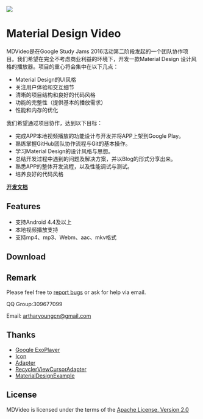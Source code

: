 ![](https://github.com/AndroidTips/MDVideo/blob/master/docs/demo.gif)
# Material Design Video

MDVideo是在Google Study Jams 2016活动第二阶段发起的一个团队协作项目。我们希望在完全不考虑商业利益的环境下，开发一款Material Design
设计风格的播放器。项目的重心将会集中在以下几点：

- Material Design的UI风格
- 关注用户体验和交互细节
- 清晰的项目结构和良好的代码风格
- 功能的完整性（提供基本的播放需求）
- 性能和内存的优化

我们希望通过项目协作，达到以下目标：
- 完成APP本地视频播放的功能设计与开发并将APP上架到Google Play。
- 熟练掌握GitHub团队协作流程与Git的基本操作。
- 学习Material Design的设计风格与思想。
- 总结开发过程中遇到的问题及解决方案，并以Blog的形式分享出来。
- 熟悉APP的整体开发流程，以及性能调试与测试。
- 培养良好的代码风格

[**开发文档**](https://github.com/AndroidTips/MDVideo/tree/master/docs)
## Features

- 支持Android 4.4及以上
- 本地视频播放支持
- 支持mp4、mp3、Webm、aac、mkv格式

## Download

## Remark
Please feel free to [report bugs](https://github.com/AndroidTips/MDVideo/issues) or ask for help via email.

QQ Group:309677099

Email: artharyoungcn@gmail.com

## Thanks
- [Google ExoPlayer](https://github.com/google/ExoPlayer)
- [Icon](http://iconmonstr.com/video-14/?png)
- [Adapter](https://github.com/hongyangAndroid/baseAdapter)
- [RecyclerViewCursorAdapter](https://github.com/androidessence/RecyclerViewCursorAdapter)
- [MaterialDesignExample](https://github.com/chenyangcun/MaterialDesignExample)

## License
MDVideo is licensed under the terms of the [Apache License, Version 2.0](http://www.apache.org/licenses/LICENSE-2.0.html)
